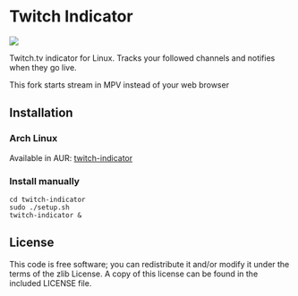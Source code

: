 # Twitch Indicator

![](http://i.imgur.com/1yXOF6S.png)

Twitch.tv indicator for Linux. Tracks your followed channels and notifies when they go live.

This fork starts stream in MPV instead of your web browser
## Installation

### Arch Linux

Available in AUR: [twitch-indicator](https://aur.archlinux.org/packages/twitch-indicator/)

### Install manually

```
cd twitch-indicator
sudo ./setup.sh
twitch-indicator &
```

## License

This code is free software; you can redistribute it and/or modify it under the terms of the zlib License. A copy of this license can be found in the included LICENSE file.
